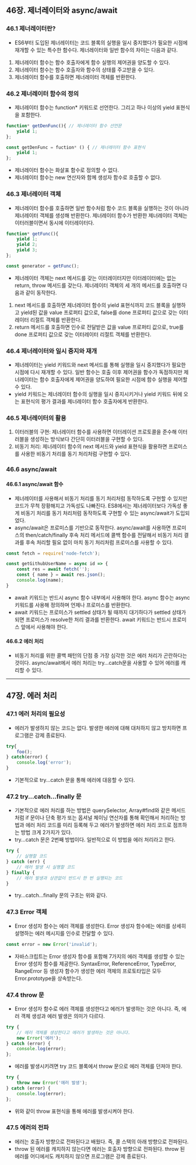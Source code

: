 ## 46장. 제너레이터와 async/await

### 46.1 제너레이터란?
- ES6부터 도입된 제너레이터는 코드 블록의 실행을 일시 중지했다가 필요한 시점에 재개할 수 있는 특수한 함수다. 제너레이터와 일반 함수의 차이는 다음과 같다.
1. 제너레이터 함수는 함수 호출자에게 함수 실행의 제어권을 양도할 수 있다.
2. 제너레이터 함수는 함수 호출자와 함수의 상태를 주고받을 수 있다.
3. 제너레이터 함수를 호출하면 제너레이터 객체를 반환한다.

### 46.2 제너레이터 함수의 정의
- 제너레이터 함수는 function* 키워드로 선언한다. 그리고 하나 이상의 yield 표현식을 포함한다.
```js
function* getDenFunc(){ // 제너레이터 함수 선언문
    yield 1;
};

const getDenFunc = fuction* () { // 제너레이터 함수 표현식
    yield 1;
};
```
- 제너레이터 함수는 화살표 함수로 정의할 수 없다.
- 제너레이터 함수는 new 연산자와 함께 생성자 함수로 호출할 수 없다.

### 46.3 제너레이터 객체
- 제너레이터 함수를 호출하면 일반 함수처럼 함수 코드 블록을 실행하는 것이 아니라 제너레이터 객체를 생성해 반환한다. 제너레이터 함수가 반환한 제너레이터 객체는 이터러블이면서 동시에 이터레이터다.
```js
function* getFunc(){
    yield 1;
    yield 2;
    yield 3;
};

const generator = getFunc();
```
- 제너레이터 객체는 next 메서드를 갖는 이터레이터지만 이터레이터에는 없는 return, throw 메서드를 갖는다. 제너레이터 객체의 세 개의 메서드를 호출하면 다음과 같이 동작한다.
1. next 메서드를 호출하면 제너레이터 함수의 yield 표현식까지 코드 블록을 실행하고 yield된 값을 value 프로퍼티 값으로, false를 done 프로퍼티 값으로 갖는 이터레이터 리절트 객체를 반환한다.
2. return 메서드를 호출하면 인수로 전달받은 값을 value 프로퍼티 값으로, true를 done 프로퍼티 값으로 갖는 이터레이터 리절트 객체를 반환한다.

### 46.4 제너레이터와 일시 중지와 재개
- 제너레이터는 yield 키워드와 next 메서드를 통해 실행을 일시 중지했다가 필요한 시점에 다시 재개할 수 있다. 일반 함수는 호출 이후 제어권을 함수가 독점하지만 제너레이터는 함수 호출자에게 제어권을 양도하여 필요한 시점에 함수 실행을 제어할 수 있다.
- yield 키워드는 제너레이터 함수의 실행을 일시 중지시키거나 yield 키워드 뒤에 오는 표현식의 평가 결과를 제너레이터 함수 호출자에게 반환한다.

### 46.5 제너레이터의 활용
1. 이터러블의 구현: 제너레이터 함수를 사용하면 이터레이션 프로토콜을 준수해 이터러블을 생성하는 방식보다 간단히 이터러블을 구현할 수 있다.
2. 비동기 처리: 제너레이터 함수의 next 메서드와 yield 표현식을 활용하면 프로미스를 사용한 비동기 처리를 동기 처리처럼 구현할 수 있다.

### 46.6 async/await
#### 46.6.1 async/await 함수
- 제너레이터를 사용해서 비동기 처리를 동기 처리처럼 동작하도록 구현할 수 있지만 코드가 무척 장황해지고 가독성도 나빠진다. ES8에서는 제너레이터보다 가독성 좋게 비동기 처리를 동기 처리처럼 동작하도록 구현할 수 있는 async/await가 도입되었다.
- async/await은 프로미스를 기반으로 동작한다. async/await를 사용하면 프로미스의 then/catch/finally 후속 처리 메서드에 콜백 함수를 전달해서 비동기 처리 결과를 후속 처리할 필요 없이 마치 동기 처리처럼 프로미스를 사용할 수 있다.
```js
const fetch = require('node-fetch');

const getGithubUserName = async id => {
    const res = await fetch('');
    const { name } = await res.json();
    console.log(name);
}
```
- await 키워드는 반드시 async 함수 내부에서 사용해야 한다. async 함수는 async 키워드를 사용해 정의하며 언제나 프로미스를 반환한다.
- await 키워드는 프로미스가 settled 상태가 될 때까지 대기하다가 settled 상태가 되면 프로미스가 resolve한 처리 결과를 반환한다. await 키워드는 반드시 프로미스 앞에서 사용해야 한다.

#### 46.6.2 에러 처리
- 비동기 처리를 위한 콜백 패턴의 단점 중 가장 심각한 것은 에러 처리가 곤란하다는 것이다. async/await에서 에러 처리는 try...catch문을 사용할 수 있어 에러를 캐리할 수 있다.

---

## 47장. 에러 처리

### 47.1 에러 처리의 필요성
- 에러가 발생하지 않는 코드는 없다. 발생한 에러에 대해 대처하지 않고 방치하면 프로그램은 강제 종료된다.
```js
try{
    foo();
} catch(error) {
    console.log('error');
}
```
- 기본적으로 try...catch 문을 통해 에러에 대응할 수 있다.

### 47.2 try...catch...finally 문
- 기본적으로 에러 처리를 하는 방법은 querySelector, Array#find와 같은 메서드처럼 if 문이나 단축 평가 또는 옵셔널 체이닝 연산자를 통해 확인해서 처리하는 방법과 에러 처리 코드를 미리 등록해 두고 에러가 발생하면 에러 처리 코드로 점프하는 방법 크게 2가지가 있다.
- try...catch 문은 2번째 방법이다. 일반적으로 이 방법을 에러 처리라고 한다.
```js
try {
    // 실행할 코드
} catch (err) {
    // 에러 발생 시 실행할 코드
} finally {
    // 에러 발생과 상관없이 반드시 한 번 실행되는 코드
}
```
- try...catch...finally 문의 구조는 위와 같다.

### 47.3 Error 객체
- Error 생성자 함수는 에러 객체를 생성한다. Error 생성자 함수에는 에러를 상세히 설명하는 에러 메시지를 인수로 전달할 수 있다.
```js
const error = new Error('invalid');
```
- 자바스크립트는 Error 생성자 함수를 포함해 7가지의 에러 객체를 생성할 수 있는 Error 생성자 함수를 제공한다. SyntaxError, ReferenceError, TypeError, RangeError 등 생성자 함수가 생성한 에러 객체의 프로토타입은 모두 Error.prototype을 상속받는다.

### 47.4 throw 문
- Error 생성자 함수로 에러 객체를 생성한다고 에러가 발생하는 것은 아니다. 즉, 에러 객체 생성과 에러 발생은 의미가 다르다.
```js
try {
    // 에러 객체를 생성한다고 에러가 발생하는 것은 아니다.
    new Error('에러');
} catch (error) {
    console.log(error);
};
```
- 에러를 발생시키려면 try 코드 블록에서 throw 문으로 에러 객체를 던져야 한다.
```js
try {
    throw new Error('에러 발생');
} catch (error) {
    console.log(error);
};
```
- 위와 같이 throw 표현식을 통해 에러를 발생시켜야 한다.

### 47.5 에러의 전파
- 에러는 호출자 방향으로 전파된다고 배웠다. 즉, 콜 스택의 아래 방향으로 전파된다.
- throw 된 에러를 캐치하지 않는다면 에러는 호출자 방향으로 전파된다. throw 된 에러를 어디에서도 캐치하지 않으면 프로그램은 강제 종료된다.
